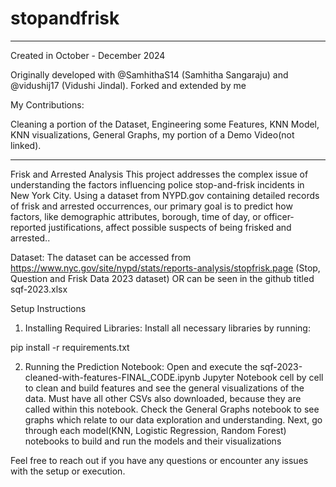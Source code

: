 # stopandfrisk
---
Created in October - December 2024

Originally developed with @SamhithaS14 (Samhitha Sangaraju) and @vidushij17 (Vidushi Jindal). Forked and extended by me

My Contributions:

Cleaning a portion of the Dataset, Engineering some Features, KNN Model, KNN visualizations, General Graphs, my portion of a Demo Video(not linked). 

---
Frisk and Arrested Analysis
This project addresses the complex issue of understanding the factors influencing police stop-and-frisk incidents in New York City. Using a dataset from NYPD.gov containing detailed records of frisk and arrested occurrences, our primary goal is to predict how factors, like demographic attributes, borough, time of day, or officer-reported justifications, affect possible suspects of being frisked and arrested..

Dataset:
The dataset can be accessed from https://www.nyc.gov/site/nypd/stats/reports-analysis/stopfrisk.page (Stop, Question and Frisk Data 2023 dataset) OR can be seen in the github titled sqf-2023.xlsx

Setup Instructions
1. Installing Required Libraries:
Install all necessary libraries by running:

pip install -r requirements.txt

2. Running the Prediction Notebook:
Open and execute the sqf-2023-cleaned-with-features-FINAL_CODE.ipynb Jupyter Notebook cell by cell to clean and build features and see the general visualizations of the data. Must have all other CSVs also downloaded, because they are called within this notebook.
Check the General Graphs notebook to see graphs which relate to our data exploration and understanding.
Next, go through each model(KNN, Logistic Regression, Random Forest) notebooks to build and run the models and their visualizations

Feel free to reach out if you have any questions or encounter any issues with the setup or execution.
